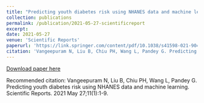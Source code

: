 ```yaml
---
title: "Predicting youth diabetes risk using NHANES data and machine learning"
collection: publications
permalink: /publication/2021-05-27-scientificreport
excerpt: 
date: 2021-05-27
venue: 'Scientific Reports'
paperurl: 'https://link.springer.com/content/pdf/10.1038/s41598-021-90406-0.pdf'
citation: 'Vangeepuram N, Liu B, Chiu PH, Wang L, Pandey G. Predicting youth diabetes risk using NHANES data and machine learning. Scientific Reports. 2021 May 27;11(1):1-9.'
---
```


<a href='https://link.springer.com/content/pdf/10.1038/s41598-021-90406-0.pdf'>Download paper here</a>

Recommended citation: Vangeepuram N, Liu B, Chiu PH, Wang L, Pandey G. Predicting youth diabetes risk using NHANES data and machine learning. Scientific Reports. 2021 May 27;11(1):1-9.